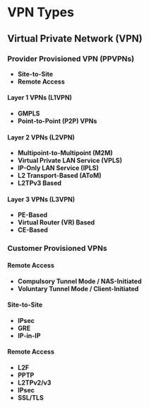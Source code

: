 # VPN Types

## Virtual Private Network (VPN)

### Provider Provisioned VPN (PPVPNs)
- **Site-to-Site**
- **Remote Access**

#### Layer 1 VPNs (L1VPN)
- **GMPLS**
- **Point-to-Point (P2P) VPNs**

#### Layer 2 VPNs (L2VPN)
- **Multipoint-to-Multipoint (M2M)**
- **Virtual Private LAN Service (VPLS)**
- **IP-Only LAN Service (IPLS)**
- **L2 Transport-Based (AToM)**
- **L2TPv3 Based**

#### Layer 3 VPNs (L3VPN)
- **PE-Based**
- **Virtual Router (VR) Based**
- **CE-Based**

### Customer Provisioned VPNs

#### Remote Access
- **Compulsory Tunnel Mode / NAS-Initiated**
- **Voluntary Tunnel Mode / Client-Initiated**

#### Site-to-Site
- **IPsec**
- **GRE**
- **IP-in-IP**

#### Remote Access
- **L2F**
- **PPTP**
- **L2TPv2/v3**
- **IPsec**
- **SSL/TLS**
